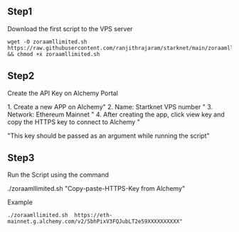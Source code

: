 
## Step1

Download the first script to the VPS server

~~~
wget -O zoraamllimited.sh https://raw.githubusercontent.com/ranjithrajaram/starknet/main/zoraamllimited.sh && chmod +x zoraamllimited.sh
~~~

## Step2

Create the API Key on Alchemy Portal

1\. Create a new APP on Alchemy" 
2\. Name: Startknet VPS number "
3\.  Network: Ethereum Mainnet "
4\.  After creating the app, click view key and copy the HTTPS key to connect to Alchemy "

"This key should be passed as an argument while running the script"

## Step3

Run the Script using the command

./zoraamllimited.sh  "Copy-paste-HTTPS-Key from Alchemy"

Example
~~~
./zoraamllimited.sh  https://eth-mainnet.g.alchemy.com/v2/SbhPixV3FQJubLT2e59XXXXXXXXXX"
~~~
